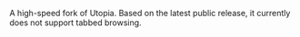 A high-speed fork of Utopia. Based on the latest public release, it currently does not support tabbed browsing.
